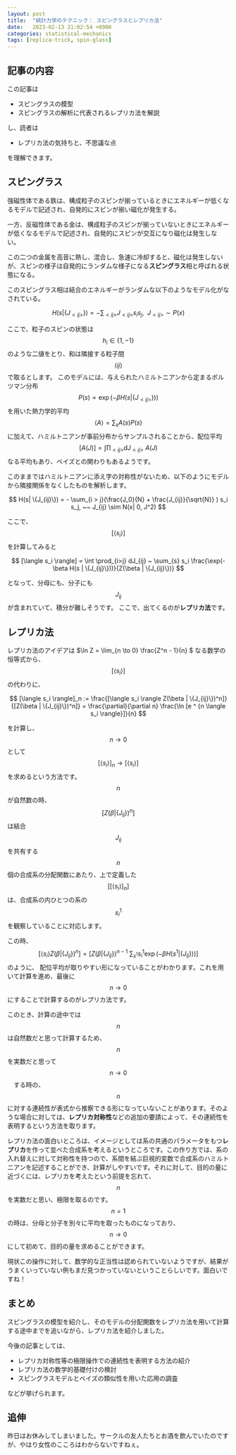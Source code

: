 ```yaml
---
layout: post
title:  "統計力学のテクニック： スピングラスとレプリカ法"
date:   2023-02-13 21:02:54 +0900
categories: statistical-mechanics
tags: [replica-trick, spin-glass]
---
```


## 記事の内容

この記事は

- スピングラスの模型
- スピングラスの解析に代表されるレプリカ法を解説

し、読者は

- レプリカ法の気持ちと、不思議な点  

を理解できます。

## スピングラス

強磁性体である鉄は、構成粒子のスピンが揃っているときにエネルギーが低くなるモデルで記述され、自発的にスピンが揃い磁化が発生する。

一方、反磁性体である金は、構成粒子のスピンが揃っていないときにエネルギーが低くなるモデルで記述され、自発的にスピンが交互になり磁化は発生しない。

この二つの金属を高音に熱し、混合し、急速に冷却すると、磁化は発生しないが、スピンの様子は自発的にランダムな様子になる**スピングラス**相と呼ばれる状態になる。

このスピングラス相は結合のエネルギーがランダムな以下のようなモデル化がなされている。

$$
H(s| \{J_{<ij>}\}) = - \sum_{<ij>} J_{<ij>} s_i s_j, ~~ J_{<ij>} \sim P(x)
$$

ここで、粒子のスピンの状態は　$$h_i \in \{1, -1\}$$ のような二値をとり、和は隣接する粒子間 $$\langle ij \rangle$$ で取るとします。
このモデルには、与えられたハミルトニアンから定まるボルツマン分布 $$P(s) \propto \exp(-\beta H(s| \{J_{<ij>}\}))$$ を用いた熱力学的平均 $$\langle A \rangle = \sum_{s} A(s) P(s)$$ に加えて、ハミルトニアンが事前分布からサンプルされることから、配位平均 $$[A(J)] = \int \prod_{<ij>} dJ_{<ij>} ~ A(J)$$ なる平均もあり、ベイズとの関わりもあるようです。

このままではハミルトニアンに添え字の対称性がないため、以下のようにモデルから隣接関係をなくしたものを解析します。

$$
H(s| \{J_{ij}\}) = - \sum_{i > j}(\frac{J_0}{N} + \frac{J_{ij}}{\sqrt{N}} ) s_i s_j, ~~ J_{ij} \sim N(x| 0, J^2) 
$$

ここで、 $$[\langle s_i \rangle]$$ を計算してみると　

$$
[\langle s_i \rangle] = \int \prod_{i>j} dJ_{ij} ~ \sum_{s} s_i \frac{\exp(-\beta H(s | \{J_{ij}\}))}{Z(\beta | \{J_{ij}\})} 
$$

となって、分母にも、分子にも $$J_{ij}$$ が含まれていて、積分が難しそうです。
ここで、出てくるのが**レプリカ法**です。

## レプリカ法

レプリカ法のアイデアは $\ln Z = \lim_{n \to 0} \frac{Z^n - 1}{n} $ なる数学の恒等式から、 $$[\langle s_i \rangle]$$ の代わりに、

$$
[\langle s_i \rangle]_n := \frac{[\langle s_i \rangle Z(\beta | \{J_{ij}\})^n]}{[Z(\beta | \{J_{ij}\})^n]} = \frac{\partial}{\partial n} \frac{\ln [e ^ {n \langle s_i \rangle}]}{n} 
$$

を計算し、 $$ n \to 0$$ として $$[\langle s_i \rangle]_n \to [\langle s_i \rangle]$$ を求めるという方法です。 $$n$$ が自然数の時、 $$[Z(\beta | \{J_{ij}\})^n]$$  は結合 $$J_{ij}$$ を共有する $$n$$ 個の合成系の分配関数にあたり、上で定義した $$[[\langle s_i \rangle]_n]$$ は、合成系の内ひとつの系の $$s_i^1$$ を観察していることに対応します。

この時、
$$
[\langle s_i \rangle Z(\beta | \{J_{ij}\})^n] = [Z(\beta | \{J_{ij}\})^{n-1} ~ \sum_{s^1} s_i^1 \exp(-\beta H(s^1 | \{J_{ij}\}))]
$$
のように、 配位平均が取りやすい形になっていることがわかります。これを用いて計算を進め、最後に $$n \to 0$$ にすることで計算するのがレプリカ法です。

このとき、計算の途中では  $$n$$ は自然数だと思って計算するため、 $$n$$ を実数だと思って $$n \to 0$$　する時の、 $$n$$ に対する連続性が表式から推察できる形になっていないことがあります。そのような場合に対しては、**レプリカ対称性**などの追加の要請によって、その連続性を表明するという方法を取ります。

レプリカ法の面白いところは、イメージとしては系の共通のパラメータをもつ**レプリカ**を作って並べた合成系を考えるというところです。この作り方では、系の入れ替えに対して対称性を持つので、系間を結ぶ巨視的変数で合成系のハミルトニアンを記述することができ、計算がしやすいです。それに対して、目的の量に近づくには、レプリカを考えたという前提を忘れて、 $$n$$ を実数だと思い、極限を取るのです。 $$n=1$$ の時は、分母と分子を別々に平均を取ったものになっており、 $$n \to 0$$ にして初めて、目的の量を求めることができます。

現状この操作に対して、数学的な正当性は認められていないようですが、結果がうまくいっていない例もまだ見つかっていないということらしいです。面白いですね！

## まとめ

スピングラスの模型を紹介し、そのモデルの分配関数をレプリカ法を用いて計算する途中までを追いながら、レプリカ法を紹介しました。

今後の記事としては、

- レプリカ対称性等の極限操作での連続性を表明する方法の紹介
- レプリカ法の数学的基礎付けの検討
- スピングラスモデルとベイズの類似性を用いた応用の調査

などが挙げられます。


## 追伸

昨日はお休みしてしまいました。サークルの友人たちとお酒を飲んでいたのですが、やはり女性のこころはわからないですねぇ。

